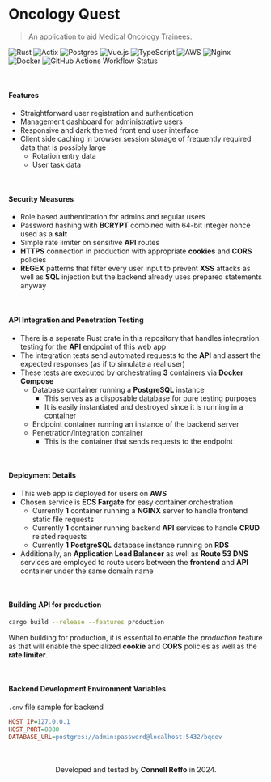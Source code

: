 # $\text{Oncology Quest}$
> An application to aid Medical Oncology Trainees.

![Rust](https://img.shields.io/badge/rust-%23000000.svg?style=for-the-badge&logo=rust&logoColor=white)
![Actix](https://img.shields.io/badge/actix-%23ffffff.svg?style=for-the-badge&logo=actix&logoColor=black)
![Postgres](https://img.shields.io/badge/postgres-%23316192.svg?style=for-the-badge&logo=postgresql&logoColor=white)
![Vue.js](https://img.shields.io/badge/vue-%2335495e.svg?style=for-the-badge&logo=vuedotjs&logoColor=%234FC08D)
![TypeScript](https://img.shields.io/badge/typescript-%23007ACC.svg?style=for-the-badge&logo=typescript&logoColor=white)
![AWS](https://img.shields.io/badge/AWS-%23FF9900.svg?style=for-the-badge&logo=amazon&logoColor=white)
![Nginx](https://img.shields.io/badge/nginx-%23009639.svg?style=for-the-badge&logo=nginx&logoColor=white)
![Docker](https://img.shields.io/badge/docker-%230db7ed.svg?style=for-the-badge&logo=docker&logoColor=white)
![GitHub Actions Workflow Status](https://img.shields.io/github/actions/workflow/status/connellr023/oncology-quest/ci.yml?style=for-the-badge&logo=docker)

<br />

#### Features
 - Straightforward user registration and authentication
 - Management dashboard for administrative users
 - Responsive and dark themed front end user interface
 - Client side caching in browser session storage of frequently required data that is possibly large
    - Rotation entry data
    - User task data

<br />

#### Security Measures
 - Role based authentication for admins and regular users
 - Password hashing with **BCRYPT** combined with 64-bit integer nonce used as a **salt**
 - Simple rate limiter on sensitive **API** routes
 - **HTTPS** connection in production with appropriate **cookies** and **CORS** policies
 - **REGEX** patterns that filter every user input to prevent **XSS** attacks as well as **SQL** injection but the backend already uses prepared statements anyway

<br />

#### API Integration and Penetration Testing
 - There is a seperate Rust crate in this repository that handles integration testing for the **API** endpoint of this web app
 - The integration tests send automated requests to the **API** and assert the expected responses (as if to simulate a real user)
 - These tests are executed by orchestrating **3** containers via **Docker Compose**
    - Database container running a **PostgreSQL** instance
        - This serves as a disposable database for pure testing purposes
        - It is easily instantiated and destroyed since it is running in a container
    - Endpoint container running an instance of the backend server
    - Penetration/Integration container
        - This is the container that sends requests to the endpoint

<br />

#### Deployment Details
 - This web app is deployed for users on **AWS**
 - Chosen service is **ECS Fargate** for easy container orchestration
    - Currently **1** container running a **NGINX** server to handle frontend static file requests
    - Currently **1** container running backend **API** services to handle **CRUD** related requests
    - Currently **1** **PostgreSQL** database instance running on **RDS**
- Additionally, an **Application Load Balancer** as well as **Route 53 DNS** services are employed to route users between the **frontend** and **API** container under the same domain name

<br />

#### Building API for production
```bash
cargo build --release --features production
```
When building for production, it is essential to enable the *production* feature as that will enable the specialized **cookie** and **CORS** policies as well as the **rate limiter**.

<br />

#### Backend Development Environment Variables
`.env` file sample for backend
```ini
HOST_IP=127.0.0.1
HOST_PORT=8080
DATABASE_URL=postgres://admin:password@localhost:5432/bqdev
```

<br />
<br />

<div align="center">
    Developed and tested by <b>Connell Reffo</b> in 2024.
</div>
